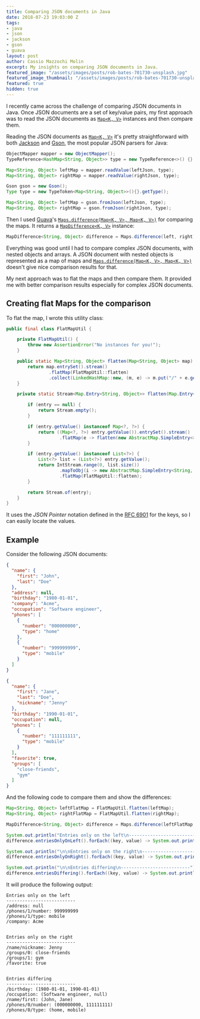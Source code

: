 ```yaml
---
title: Comparing JSON documents in Java
date: 2018-07-23 19:03:00 Z
tags:
- java
- json
- jackson
- gson
- guava
layout: post
author: Cassio Mazzochi Molin
excerpt: My insights on comparing JSON documents in Java.
featured_image: "/assets/images/posts/rob-bates-701730-unsplash.jpg"
featured_image_thumbnail: "/assets/images/posts/rob-bates-701730-unsplash.jpg"
featured: true
hidden: true
---
```


I recently came across the challenge of comparing JSON documents in Java. Once JSON documents are a set of key/value pairs, my first approach was to read the JSON documents as [`Map<K, V>`][Map] instances and then compare them. 

Reading the JSON documents as [`Map<K, V>`][Map] it's pretty straightforward with both [Jackson] and [Gson], the most popular JSON parsers for Java:

```java
ObjectMapper mapper = new ObjectMapper();
TypeReference<HashMap<String, Object>> type = new TypeReference<>() {};

Map<String, Object> leftMap = mapper.readValue(leftJson, type);
Map<String, Object> rightMap = mapper.readValue(rightJson, type);
```

```java
Gson gson = new Gson();
Type type = new TypeToken<Map<String, Object>>(){}.getType();

Map<String, Object> leftMap = gson.fromJson(leftJson, type);
Map<String, Object> rightMap = gson.fromJson(rightJson, type);
```

Then I used [Guava]'s [`Maps.difference(Map<K, V>, Map<K, V>)`][Maps.difference] for comparing the maps. It returns a [`MapDifference<K, V>`][MapDifference] instance:

```java
MapDifference<String, Object> difference = Maps.difference(left, right);
```

Everything was good until I had to compare complex JSON documents, with nested objects and arrays. A JSON document with nested objects is represented as a map of maps and [`Maps.difference(Map<K, V>, Map<K, V>)`][Maps.difference] doesn't give nice comparison results for that.

My next approach was to flat the maps and then compare them. It provided me with better comparison results especially for complex JSON documents.

## Creating flat Maps for the comparison

To flat the map, I wrote this utility class:

```java
public final class FlatMapUtil {

    private FlatMapUtil() {
        throw new AssertionError("No instances for you!");
    }

    public static Map<String, Object> flatten(Map<String, Object> map) {
        return map.entrySet().stream()
                .flatMap(FlatMapUtil::flatten)
                .collect(LinkedHashMap::new, (m, e) -> m.put("/" + e.getKey(), e.getValue()), LinkedHashMap::putAll);
    }

    private static Stream<Map.Entry<String, Object>> flatten(Map.Entry<String, Object> entry) {

        if (entry == null) {
            return Stream.empty();
        }

        if (entry.getValue() instanceof Map<?, ?>) {
            return ((Map<?, ?>) entry.getValue()).entrySet().stream()
                    .flatMap(e -> flatten(new AbstractMap.SimpleEntry<>(entry.getKey() + "/" + e.getKey(), e.getValue())));
        }

        if (entry.getValue() instanceof List<?>) {
            List<?> list = (List<?>) entry.getValue();
            return IntStream.range(0, list.size())
                    .mapToObj(i -> new AbstractMap.SimpleEntry<String, Object>(entry.getKey() + "/" + i, list.get(i)))
                    .flatMap(FlatMapUtil::flatten);
        }

        return Stream.of(entry);
    }
}
```

It uses the _JSON Pointer_ notation defined in the [RFC 6901] for the keys, so I can easily locate the values.

## Example

Consider the following JSON documents:

```json
{
  "name": {
    "first": "John",
    "last": "Doe"
  },
  "address": null,
  "birthday": "1980-01-01",
  "company": "Acme",
  "occupation": "Software engineer",
  "phones": [
    {
      "number": "000000000",
      "type": "home"
    },
    {
      "number": "999999999",
      "type": "mobile"
    }
  ]
}
```

```json
{
  "name": {
    "first": "Jane",
    "last": "Doe",
    "nickname": "Jenny"
  },
  "birthday": "1990-01-01",
  "occupation": null,
  "phones": [
    {
      "number": "111111111",
      "type": "mobile"
    }
  ],
  "favorite": true,
  "groups": [
    "close-friends",
    "gym"
  ]
}
```

And the following code to compare them and show the differences:

```java
Map<String, Object> leftFlatMap = FlatMapUtil.flatten(leftMap);
Map<String, Object> rightFlatMap = FlatMapUtil.flatten(rightMap);

MapDifference<String, Object> difference = Maps.difference(leftFlatMap, rightFlatMap);

System.out.println("Entries only on the left\n--------------------------");
difference.entriesOnlyOnLeft().forEach((key, value) -> System.out.println(key + ": " + value));

System.out.println("\n\nEntries only on the right\n--------------------------");
difference.entriesOnlyOnRight().forEach((key, value) -> System.out.println(key + ": " + value));

System.out.println("\n\nEntries differing\n--------------------------");
difference.entriesDiffering().forEach((key, value) -> System.out.println(key + ": " + value));
```      

It will produce the following output:

```none
Entries only on the left
--------------------------
/address: null
/phones/1/number: 999999999
/phones/1/type: mobile
/company: Acme


Entries only on the right
--------------------------
/name/nickname: Jenny
/groups/0: close-friends
/groups/1: gym
/favorite: true


Entries differing
--------------------------
/birthday: (1980-01-01, 1990-01-01)
/occupation: (Software engineer, null)
/name/first: (John, Jane)
/phones/0/number: (000000000, 111111111)
/phones/0/type: (home, mobile)
```

  [Map]: https://docs.oracle.com/javase/10/docs/api/java/util/Map.html
  [Jackson]: https://github.com/FasterXML/jackson
  [Gson]: https://github.com/google/gson
  [Guava]: https://github.com/google/guava
  [Maps.difference]: https://google.github.io/guava/releases/23.0/api/docs/com/google/common/collect/Maps.html#difference-java.util.Map-java.util.Map-
  [MapDifference]: https://google.github.io/guava/releases/23.0/api/docs/com/google/common/collect/MapDifference.html
  [RFC 6901]: https://tools.ietf.org/html/rfc6901